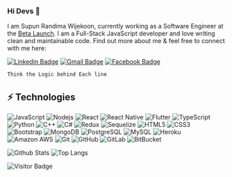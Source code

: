 ### Hi Devs 👋

I am Supun Randima Wijekoon, currently working as a Software Engineer at the [Beta Launch](https://www.betalaunch.io/). I am a Full-Stack JavaScript developer and love writing clean and maintainable code. Find out more about me & feel free to connect with me here:


[![Linkedin Badge](https://img.shields.io/badge/-WijekoonSR-blue?style=flat-square&logo=Linkedin&logoColor=white&link=https://www.linkedin.com/in/supun-wijekoon-1908b4171/)](https://www.linkedin.com/in/supun-wijekoon-1908b4171/)
[![Gmail Badge](https://img.shields.io/badge/-supunrandima10@gmail.com-c14438?style=flat-square&logo=Gmail&logoColor=white&link=mailto:supunrandima10@gmail.com)](mailto:supunrandima10@gmail.com)
[![Facebook Badge](https://img.shields.io/badge/Supun.Randima-1877F2?style=flat-square&logo=facebook&logoColor=white&link=https://www.facebook.com/randima2/)](https://www.facebook.com/randima2/)

```bash
Think the Logic behind Each line 
```

## ⚡ Technologies


![JavaScript](https://img.shields.io/badge/-JavaScript-black?style=flat-square&logo=javascript)
![Nodejs](https://img.shields.io/badge/-Nodejs-black?style=flat-square&logo=Node.js)
![React](https://img.shields.io/badge/-React-black?style=flat-square&logo=react)
![React Native](https://img.shields.io/badge/-React_Native-20232A?style=flat-square&logo=react)
![Flutter](https://img.shields.io/badge/-Flutter-02569B?style=flat-square&logo=flutter)
![TypeScript](https://img.shields.io/badge/-TypeScript-007ACC?style=flat-square&logo=typescript)
![Python](https://img.shields.io/badge/-Python-black?style=flat-square&logo=Python)
![C++](https://img.shields.io/badge/-C++-00599C?style=flat-square&logo=c)
![C#](https://img.shields.io/badge/-C%23-239120?style=flat-square&logo=c#)
![Redux](https://img.shields.io/badge/-Redux-593D88?style=flat-square&logo=Redux)
![Sequelize](https://img.shields.io/badge/-sequelize-323330?style=flat-square&logo=Sequelize)
![HTML5](https://img.shields.io/badge/-HTML5-E34F26?style=flat-square&logo=html5&logoColor=white)
![CSS3](https://img.shields.io/badge/-CSS3-1572B6?style=flat-square&logo=css3)
![Bootstrap](https://img.shields.io/badge/-Bootstrap-563D7C?style=flat-square&logo=bootstrap)
![MongoDB](https://img.shields.io/badge/-MongoDB-black?style=flat-square&logo=mongodb)
![PostgreSQL](https://img.shields.io/badge/-PostgreSQL-336791?style=flat-square&logo=postgresql)
![MySQL](https://img.shields.io/badge/-MySQL-black?style=flat-square&logo=mysql)
![Heroku](https://img.shields.io/badge/-Heroku-430098?style=flat-square&logo=heroku)
![Amazon AWS](https://img.shields.io/badge/Amazon%20AWS-232F3E?style=flat-square&logo=amazon-aws)
![Git](https://img.shields.io/badge/-Git-black?style=flat-square&logo=git)
![GitHub](https://img.shields.io/badge/-GitHub-181717?style=flat-square&logo=github)
![GitLab](https://img.shields.io/badge/-GitLab-FCA121?style=flat-square&logo=gitlab)
![BitBucket](https://img.shields.io/badge/-BitBucket-darkblue?style=flat-square&logo=bitbucket)


![Github Stats](https://github-readme-stats.vercel.app/api?username=WijekoonSR&count_private=true&show_icons=true&include_all_commits=true)
![Top Langs](https://github-readme-stats.vercel.app/api/top-langs/?username=WijekoonSR&hide=TeX&layout=compact)

![Visitor Badge](https://visitor-badge.laobi.icu/badge?page_id=WijekoonSR.WijekoonSR)
